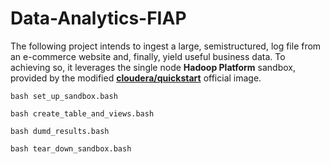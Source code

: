 # Data-Analytics-FIAP

The following project intends to ingest a large, semistructured, log file from an e-commerce website and, finally, yield useful business data. To achieving so, it leverages the single node <strong>Hadoop Platform</strong> sandbox, provided by the modified [<strong>cloudera/quickstart</strong>](https://hub.docker.com/r/cloudera/quickstart/) official image.
```console
bash set_up_sandbox.bash
```

```console
bash create_table_and_views.bash
```

```console
bash dumd_results.bash
```

```console
bash tear_down_sandbox.bash
```
